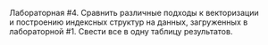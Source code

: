 Лабораторная #4. Сравнить различные подходы к векторизации и построению индексных структур на данных, загруженных в лабораторной #1. Свести все в одну таблицу результатов.
